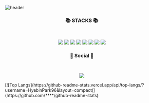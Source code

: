 ![header](https://capsule-render.vercel.app/api?type=waving&&color=random&height=250&section=header&text=Hyebin%20Park&fontSize=90&animation=fadeIn&fontAlignY=38&desc=%20&descAlignY=62&descAlign=62)

<h3 align="center"><b>📚 STACKS 📚</b></h3>
</br>
<p align="center">
  <img src="https://img.shields.io/badge/JAVA-red?style=for-the-badge&logo=java&logoColor=white">
  <img src="https://img.shields.io/badge/html-orange?style=for-the-badge&logo=html5&logoColor=white"> 
  <img src="https://img.shields.io/badge/css-yellow?style=for-the-badge&logo=css3&logoColor=white"> 
  <img src="https://img.shields.io/badge/javascript-green?style=for-the-badge&logo=javascript&logoColor=black"> 
  <img src="https://img.shields.io/badge/bootstrap-blue?style=for-the-badge&logo=bootstrap&logoColor=white">
  <img src="https://img.shields.io/badge/mysql-navy?style=for-the-badge&logo=mysql&logoColor=white"> 
  <img src="https://img.shields.io/badge/github-purple?style=for-the-badge&logo=github&logoColor=white">
  <img src="https://img.shields.io/badge/apache tomcat-brown?style=for-the-badge&logo=apachetomcat&logoColor=white">
</p>


<h3 align="center"><b>💌 Social 💌 </b></h3>
</br>
<p align="center">
<a href="bin88.tistory.com"><img src="http://img.shields.io/badge/-Tistory-20c997?style=for-the-badge&link=https://velog.io/@youhyeoneee"/></a>
</p>
[![Top Langs](https://github-readme-stats.vercel.app/api/top-langs/?username=HyebinPark96&layout=compact)](https://github.com/****/github-readme-stats)
